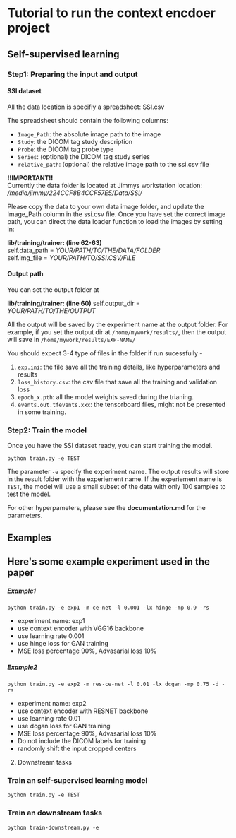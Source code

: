 # Tutorial to run the context encdoer project



## Self-supervised learning 

### Step1: Preparing the input and output

#### SSI dataset

All the data location is specifiy a spreadsheet: SSI.csv 

The spreadsheet should contain the following columns:
- `Image_Path`: the absolute image path to the image
- `Study`: the DICOM tag study description
- `Probe`: the DICOM tag probe type
- `Series`: (optional) the DICOM tag study series
- `relative_path`: (optional) the relative image path to the ssi.csv file


**!!IMPORTANT!!**  
Currently the data folder is located at Jimmys workstation
location: */media/jimmy/224CCF8B4CCF57E5/Data/SSI/*

Please copy the data to your own data image folder, and update the Image_Path column in the ssi.csv file. Once you have set the correct image path, you can direct the data loader function to load the images by setting in:

**lib/training/trainer: (line 62-63)**  
self.data_path = *YOUR/PATH/TO/THE/DATA/FOLDER*  
self.img_file = *YOUR/PATH/TO/SSI.CSV/FILE*

#### Output path
You can set the output folder at 

**lib/training/trainer: (line 60)**
self.output_dir = *YOUR/PATH/TO/THE/OUTPUT*

All the output will be saved by the experiment name at the output folder. For example, if you set the output dir at `/home/mywork/results/`, then the output will save in  `/home/mywork/results/EXP-NAME/`

You should expect 3-4 type of files in the folder if run sucessfully - 
1. `exp.ini`: the file save all the training details, like hyperparameters and results
2. `loss_history.csv`: the csv file that save all the training and validation loss
3. `epoch_x.pth`: all the model weights saved during the trianing.
4. `events.out.tfevents.xxx`: the tensorboard files, might not be presented in some training.


### Step2: Train the model

Once you have the SSI dataset ready, you can start training the model. 

```
python train.py -e TEST
```

The parameter `-e` specify the experiment name. The output results will store in the result folder with the experiement name. If the experiement name is `TEST`, the model will use a small subset of the data with only 100 samples to test the model.

For other hyperpameters, please see the **documentation.md** for the parameters.



## Examples
Here's some example experiment used in the paper
- 

##### Example1
```
python train.py -e exp1 -m ce-net -l 0.001 -lx hinge -mp 0.9 -rs
```
- experiment name: exp1
- use context encoder with VGG16 backbone
- use learning rate 0.001
- use hinge loss for GAN training
- MSE loss percentage 90%, Advasarial loss 10%


##### Example2
```
python train.py -e exp2 -m res-ce-net -l 0.01 -lx dcgan -mp 0.75 -d -rs
```
- experiment name: exp2
- use context encoder with RESNET backbone
- use learning rate 0.01
- use dcgan loss for GAN training
- MSE loss percentage 90%, Advasarial loss 10%
- Do not include the DICOM labels for training
- randomly shift the input cropped centers


2. Downstream tasks

#### 


### Train an self-supervised learning model
```
python train.py -e TEST 
```


### Train an downstream tasks

```
python train-downstream.py -e 
```
